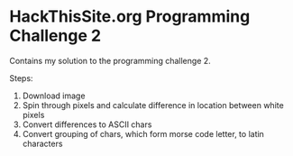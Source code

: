 ﻿# HackThisSite.org Programming Challenge 2

Contains my solution to the programming challenge 2.

Steps:

1. Download image
2. Spin through pixels and calculate difference in location between white pixels
3. Convert differences to ASCII chars
4. Convert grouping of chars, which form morse code letter, to latin characters